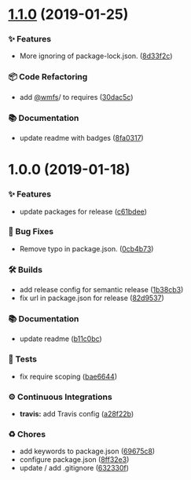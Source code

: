 # [1.1.0](https://github.com/wmfs/cardscript-table-of-contents/compare/v1.0.0...v1.1.0) (2019-01-25)


### ✨ Features

* More ignoring of package-lock.json. ([8d33f2c](https://github.com/wmfs/cardscript-table-of-contents/commit/8d33f2c))


### 📦 Code Refactoring

* add [@wmfs](https://github.com/wmfs)/ to requires ([30dac5c](https://github.com/wmfs/cardscript-table-of-contents/commit/30dac5c))


### 📚 Documentation

* update readme with badges ([8fa0317](https://github.com/wmfs/cardscript-table-of-contents/commit/8fa0317))

# 1.0.0 (2019-01-18)


### ✨ Features

* update packages for release ([c61bdee](https://github.com/wmfs/cardscript-table-of-contents/commit/c61bdee))


### 🐛 Bug Fixes

* Remove typo in package.json. ([0cb4b73](https://github.com/wmfs/cardscript-table-of-contents/commit/0cb4b73))


### 🛠 Builds

* add release config for semantic release ([1b38cb3](https://github.com/wmfs/cardscript-table-of-contents/commit/1b38cb3))
* fix url in package.json for release ([82d9537](https://github.com/wmfs/cardscript-table-of-contents/commit/82d9537))


### 📚 Documentation

* update readme ([b11c0bc](https://github.com/wmfs/cardscript-table-of-contents/commit/b11c0bc))


### 🚨 Tests

* fix require scoping ([bae6644](https://github.com/wmfs/cardscript-table-of-contents/commit/bae6644))


### ⚙️ Continuous Integrations

* **travis:** add Travis config ([a28f22b](https://github.com/wmfs/cardscript-table-of-contents/commit/a28f22b))


### ♻️ Chores

* add keywords to package.json ([69675c8](https://github.com/wmfs/cardscript-table-of-contents/commit/69675c8))
* configure package.json ([8ff32e3](https://github.com/wmfs/cardscript-table-of-contents/commit/8ff32e3))
* update / add .gitignore ([632330f](https://github.com/wmfs/cardscript-table-of-contents/commit/632330f))
